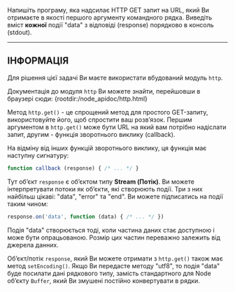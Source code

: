 Напишіть програму, яка надсилає HTTP GET запит на URL, який Ви отримаєте в якості першого аргументу командного рядка. Виведіть вміст **кожної** події "data" з відповіді (response) порядково в консоль (stdout).

----------------------------------------------------------------------
## ІНФОРМАЦІЯ

Для рішення цієї задачі Ви маєте використати вбудований модуль `http`.

Документація до модуля `http` Ви можете знайти, перейшовши в браузері сюди:
  {rootdir:/node_apidoc/http.html}

Метод `http.get()` - це спрощений метод для простого GET-запиту, використовуйте його, щоб спростити ваш розв’язок. Першим аргументом в `http.get()` може бути URL на який вам потрібно надіслати запит, другим - функція зворотнього виклику (сallback).

На відміну від інших функцій зворотнього виклику, ця функція має наступну сигнатуру:

```js
function callback (response) { /* ... */ }
```

Тут об’єкт `response` є об’єктом типу **Stream (Потік)**. Ви можете інтерпретувати потоки як об’єкти, які створюють події. Три з них найбільш цікаві: "data", "error" та "end". Ви можете підписатись на події таким чином:

```js
response.on('data', function (data) { /* ... */ })
```

Подія "data" створюється тоді, коли частина даних стає доступною і може бути опрацьованою. Розмір цих частин переважно залежить від джерела данних.

Об’єкт/потік `response`, який Ви можете отримати з `http.get()` також має метод `setEncoding()`. Якщо Ви передасте методу  "utf8", то подія "data" буде посилати дані рядкового типу, замість стандартного для  Node об’єкту `Buffer`, який Ви змушені постійно конвертувати в рядки.
